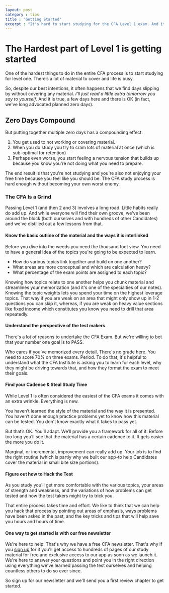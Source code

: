 ```yaml
---
layout: post
category : tips
title : "Getting Started"
excerpt : "It's hard to start studying for the CFA Level 1 exam. And it's hard to keep studying. Here's what it takes to start and build your momentum."
--- 
```

# The Hardest part of Level 1 is getting started
One of the hardest things to do in the entire CFA process is to start studying for level one. There’s a lot of material to cover and life is busy. 

So, despite our best intentions, it often happens that we find days slipping by without covering any material. *I’ll just read a little extra tomorrow you say to yourself.* And it is true, a few days here and there is OK (in fact, we've long advocated planned zero days). 

## Zero Days Compound
But putting together multiple zero days has a compounding effect.  

1. You get used to not working or covering material. 
2. When you do study you try to cram lots of material at once (which is sub-optimal for retention)
3. Perhaps even worse, you start feeling a nervous tension that builds up because you know you're not doing what you need to prepare. 

The end result is that you're not studying and you're also not enjoying your free time because you feel like you should be. The CFA study process is hard enough without becoming your own worst enemy.
### The CFA Is a Grind
Passing Level 1 (and then 2 and 3) involves a long road. Little habits really do add up. And while everyone will find their own groove, we've been around the block (both ourselves and with hundreds of other Candidates) and we've distilled out a few lessons from that. 

#### Know the basic outline of the material and the ways it is interlinked

Before you dive into the weeds you need the thousand foot view. You need to have a general idea of the topics you're going to be expected to learn. 
* How do various topics link together and build on one another? 
* What areas are more conceptual and which are calculation heavy? 
* What percentage of the exam points are assigned to each topic?  

Knowing how topics relate to one another helps you chunk material and streamlines your memorization (and it's one of the specialties of our notes). Knowing the topic weights lets you spend your time on the highest leverage topics. That way if you are weak on an area that might only show up in 1-2 questions you can skip it, whereas, if you are weak on heavy value sections like fixed income which constitutes you know you need to drill that area repeatedly.

#### Understand the perspective of the test makers 

There's a lot of reasons to undertake the CFA Exam. But we're willing to bet that your number one goal is to PASS. 

Who cares if you've memorized every detail. There's no grade here. You need to score 70% on three exams. Period. To do that, it's helpful to understand what the CFA Institute is asking you to learn for each level, why they might be driving towards that, and how they format the exam to meet their goals. 

#### Find your Cadence & Steal Study Time

While Level 1 is often considered the easiest of the CFA exams it comes with an extra wrinkle. Everything is new. 

You haven’t learned the style of the material and the way it is presented. You haven’t done enough practice problems yet to know how this material can be tested. You don't know exactly what it takes to pass yet.

But that’s OK. You’ll adapt. We’ll provide you a framework for all of it. Before too long you’ll see that the material has a certain cadence to it. It gets easier the more you do it.

Marginal, or incremental, improvement can really add up. Your job is to find the right routine (which is partly why we built our app-to help Candidates cover the material in small bite size portions).

#### Figure out how to Hack the Test

As you study you'll get more comfortable with the various topics, your areas of strength and weakness, and the variations of how problems can get tested and how the test takers might try to trick you. 

That entire process takes time and effort. We like to think that we can help you hack that process by pointing out areas of emphasis, ways problems have been asked in the past, and the key tricks and tips that will help save you hours and hours of time. 

#### One way to get started is with our free newsletter

We're here to help. That's why we have a free CFA newsletter. That's why if you [sign up](http://cfaexamlevel1.com/newsletter/) for it you'll get access to hundreds of pages of our study material for free and exclusive access to our app as soon as we launch it. We're here to answer your questions and point you in the right direction using everything we've learned passing the test ourselves and helping countless others to do so ever since.

So sign up for our newsletter and we'll send you a first review chapter to get started.

